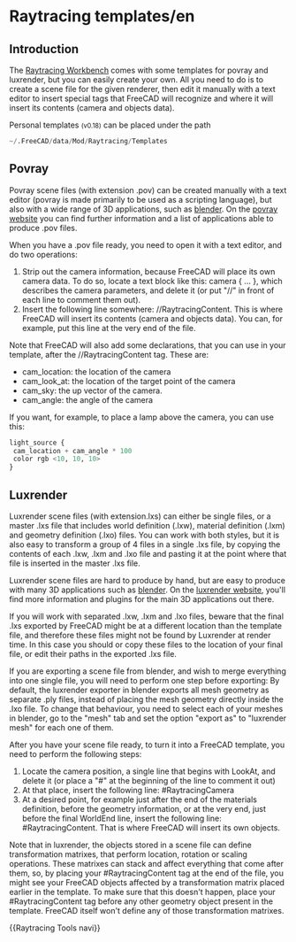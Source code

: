 # Raytracing templates/en



## Introduction

The [Raytracing Workbench](Raytracing_Workbench.md) comes with some templates for povray and luxrender, but you can easily create your own. All you need to do is to create a scene file for the given renderer, then edit it manually with a text editor to insert special tags that FreeCAD will recognize and where it will insert its contents (camera and objects data).

Personal templates <small>(v0.18)</small>  can be placed under the path


```python
~/.FreeCAD/data/Mod/Raytracing/Templates
```

## Povray

Povray scene files (with extension .pov) can be created manually with a text editor (povray is made primarily to be used as a scripting language), but also with a wide range of 3D applications, such as [blender](http://www.blender.org). On the [povray website](http://www.povray.org/) you can find further information and a list of applications able to produce .pov files.

When you have a .pov file ready, you need to open it with a text editor, and do two operations:

1.  Strip out the camera information, because FreeCAD will place its own camera data. To do so, locate a text block like this: camera { ... }, which describes the camera parameters, and delete it (or put \"//\" in front of each line to comment them out).
2.  Insert the following line somewhere: //RaytracingContent. This is where FreeCAD will insert its contents (camera and objects data). You can, for example, put this line at the very end of the file.

Note that FreeCAD will also add some declarations, that you can use in your template, after the //RaytracingContent tag. These are:

-   cam\_location: the location of the camera
-   cam\_look\_at: the location of the target point of the camera
-   cam\_sky: the up vector of the camera.
-   cam\_angle: the angle of the camera

If you want, for example, to place a lamp above the camera, you can use this: 
```python
light_source {
 cam_location + cam_angle * 100
 color rgb <10, 10, 10>
}
```

## Luxrender

Luxrender scene files (with extension.lxs) can either be single files, or a master .lxs file that includes world definition (.lxw), material definition (.lxm) and geometry definition (.lxo) files. You can work with both styles, but it is also easy to transform a group of 4 files in a single .lxs file, by copying the contents of each .lxw, .lxm and .lxo file and pasting it at the point where that file is inserted in the master .lxs file.

Luxrender scene files are hard to produce by hand, but are easy to produce with many 3D applications such as [blender](http://www.blender.org). On the [luxrender website](http://www.luxrender.net), you\'ll find more information and plugins for the main 3D applications out there.

If you will work with separated .lxw, .lxm and .lxo files, beware that the final .lxs exported by FreeCAD might be at a different location than the template file, and therefore these files might not be found by Luxrender at render time. In this case you should or copy these files to the location of your final file, or edit their paths in the exported .lxs file.

If you are exporting a scene file from blender, and wish to merge everything into one single file, you will need to perform one step before exporting: By default, the luxrender exporter in blender exports all mesh geometry as separate .ply files, instead of placing the mesh geometry directly inside the .lxo file. To change that behaviour, you need to select each of your meshes in blender, go to the \"mesh\" tab and set the option \"export as\" to \"luxrender mesh\" for each one of them.

After you have your scene file ready, to turn it into a FreeCAD template, you need to perform the following steps:

1.  Locate the camera position, a single line that begins with LookAt, and delete it (or place a \"\#\" at the beginning of the line to comment it out)
2.  At that place, insert the following line: #RaytracingCamera
3.  At a desired point, for example just after the end of the materials definition, before the geometry information, or at the very end, just before the final WorldEnd line, insert the following line: #RaytracingContent. That is where FreeCAD will insert its own objects.

Note that in luxrender, the objects stored in a scene file can define transformation matrixes, that perform location, rotation or scaling operations. These matrixes can stack and affect everything that come after them, so, by placing your #RaytracingContent tag at the end of the file, you might see your FreeCAD objects affected by a transformation matrix placed earlier in the template. To make sure that this doesn\'t happen, place your #RaytracingContent tag before any other geometry object present in the template. FreeCAD itself won\'t define any of those transformation matrixes.


{{Raytracing Tools navi}}




